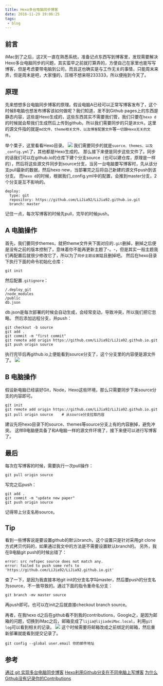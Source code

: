 ```yaml
---
title: Hexo多台电脑同步博客
date: 2016-11-29 19:06:25
tags:
 - blog
---
```


## 前言
iMac到了之后，这2天一直在熟悉系统，准备记点东西写到博客里，发现需要解决Hexo多台电脑同步的问题，其实蛮早之前就打算弄的，方便自己在家里也能写写博客，但是考虑要带电脑到公司，而且这也确实是与工作无关的事情，只能周末来弄，但是周末是吧，大家懂的，压根不想来呀233333，所以便拖到今天了。

## 原理
先来想想多台电脑同步博客的原理。假设电脑A已经可以正常写博客发布了，这个时候B电脑也想发布博客该如何做呢？我们知道，发不到Github pages上的东西是静态内容，这些是Hexo生成的，这些东西其实不需要我们管，我们只要在``hexo d``的时候就会帮我们生成然后上传到github。所以我们需要同步的只是``源文件``。这里的源文件指的就是``md文件、theme相关文件、以及博客配置文件``等``一切跟Hexo无关的文件``。

<!-- more -->

举个栗子，这里看看Hexo目录。
![](http://7xryow.com1.z0.glb.clouddn.com/2016/11%EF%BC%8Fmulti-pc1.png)
我们需要同步的就是``suorce、themes、以及_config.yml``了，其他都是Hexo生成的。
那么接下来便是同步这些文件了。同步的话我们可以在github.io的仓库下建个分支source（也可以建仓库，原理是一样的），然后将这些源文件同步到source分支，当另一台电脑要写博客时，先从该分支pull最新的数据，然后hexo new，当部署完之后将自己新建的源文件push到该分支。
而``hexo d``的时候，根据我们_config.yml中的配置，会推到master分支，2个分支是互不影响的。
```
deploy:
  type: git
  repository: https://github.com/LiJia92/LiJia92.github.io.git
  branch: master
```
记住一点，每次写博客的时候先pull，完毕的时候push。

## A 电脑操作
首先，我们要同步themes，就把theme文件夹下面对应的``.git``删掉，删掉之后便是没有之前的版本控制了，意味着你不能再更新主题了-。-，但是其实一般主题我们再配置后就很少修改它了，所以为了``同步主题设置``姑且删掉吧。
然后在hexo目录下执行下面的命令初始化仓库：
```
git init
```
然后配置``.gitignore``：
```
/.deploy_git
/node_modules
/public
db.json
```
db.json是每次部署的时候会自动生成，会经常变动，导致冲突，所以我们把它忽略。
然后添加远程分支，并push：
```
git checkout -b source
git add .
git commit -m "first commit"
git remote add origin https://github.com/LiJia92/LiJia92.github.io.git
git push origin source
```
执行完毕后再github.io上便能看到source分支了，这个分支里的内容便是源文件了。
![](http://7xryow.com1.z0.glb.clouddn.com/2016/11%EF%BC%8Fmulti-pc2.png)

## B 电脑操作
假设新电脑已经装好Git，Node，Hexo这些环境，那么只需要同步下来source分支的内容即可。
```
git init
git remote add origin https://github.com/LiJia92/LiJia92.github.io.git
git pull origin source    # 从source分支拉取内容
```
建议先将hexo目录下的source、themes等source分支上有的内容删掉，避免冲突。
这样B电脑便具备了和A电脑一样的源文件环境了，接下来便可以进行写博客了。

## 最后
每次在写博客的时候，需要执行一次pull操作：
```
git pull origin source
```
写完之后push：
```
git add .                     
git commit -m "update new paper"
git push origin source
```
记得带上分支名称source。

## Tip
看到一些博客说是要设置github的默认branch，这个设置只是针对采用git clone方式拷贝代码的，如果通过我文中的方法是不需要设置默认branch的。
另外，我在B电脑git push的时候出错了：
```
error: src refspec source does not match any.
error: failed to push some refs to 'https://github.com/LiJia92/LiJia92.github.io.git'
```
查了一下，是因为我直接本地git init的分支名字叫master，然后要push的分支名为source，不一致导致的。通过下面的指令重命名分支：
```
git branch -mv master source
```
再push即可。也可以在init之后就直接checkout branch source。

再者，在我hexo d之后在github看不到我的contributions，Google之，是因为邮箱的问题，切换到iMac之后，邮箱变成了``lijia@lijiadeiMac.local``，利用``git log``可以看到相关的记录。
![](http://7xryow.com1.z0.glb.clouddn.com/2016/11%EF%BC%8Fmulti-pc3.png)
这个时候需要将邮箱改成之前绑定的邮箱，然后重新部署就能看到提交记录了。
```
git config --global user.email 你的邮件地址
```

## 参考
[通过 git 实现多台电脑同步博客](https://juzi.in/2016/04/17/the-blog-sync-multi-pc.html)
[Hexo利用Github分支在不同电脑上写博客](http://www.dxjia.cn/2016/01/27/hexo-write-everywhere/)
[为什么Github没有记录你的Contributions](https://segmentfault.com/a/1190000004318632)
